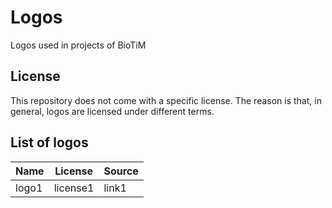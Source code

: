 # Logos
Logos used in projects of BioTiM


## License

This repository does not come with a specific license.
The reason is that, in general, logos are licensed under different terms.



## List of logos

| Name | License | Source |
| -----| ------- | ------ |
| logo1| license1| link1|
